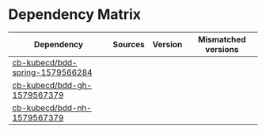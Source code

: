 # Dependency Matrix

Dependency | Sources | Version | Mismatched versions
---------- | ------- | ------- | -------------------
[cb-kubecd/bdd-spring-1579566284](https://github.com/cb-kubecd/bdd-spring-1579566284.git) |  | []() | 
[cb-kubecd/bdd-gh-1579567379](https://github.com/cb-kubecd/bdd-gh-1579567379.git) |  | []() | 
[cb-kubecd/bdd-nh-1579567379](https://github.com/cb-kubecd/bdd-nh-1579567379.git) |  | []() | 

